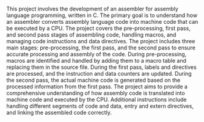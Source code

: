 This project involves the development of an assembler for assembly language programming, written in C. The primary goal is to understand how an assembler converts assembly language code into machine code that can be executed by a CPU. 
The project covers the pre-processing, first pass, and second pass stages of assembling code, handling macros, and managing code instructions and data directives.
The project includes three main stages: pre-processing, the first pass, and the second pass to ensure accurate processing and assembly of the code.
During pre-processing, macros are identified and handled by adding them to a macro table and replacing them in the source file.
During the first pass, labels and directives are processed, and the instruction and data counters are updated.
During the second pass, the actual machine code is generated based on the processed information from the first pass.
The project aims to provide a comprehensive understanding of how assembly code is translated into machine code and executed by the CPU.
Additional instructions include handling different segments of code and data, entry and extern directives, and linking the assembled code correctly.
